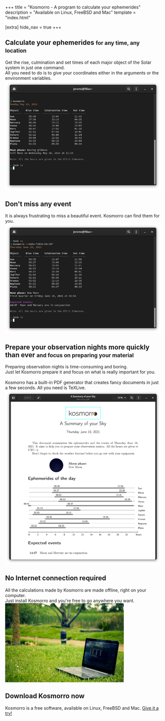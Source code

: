 +++
title = "Kosmorro - A program to calculate your ephemerides"
description = "Available on Linux, FreeBSD and Mac"
template = "index.html"

[extra]
hide_nav = true
+++

## Calculate your ephemerides <small>for any time, any location</small>

<div class="feature">
    <span class="explain">
        Get the rise, culmination and set times of each major object of the Solar system in just one command.<br />
        All you need to do is to give your coordinates either in the arguments or the environment variables.
    </span>
    <span class="screenshot">
        <img src="/img/screenshots/terminal/basic-command.png" alt="Kosmorro's basic command" />
    </span>
</div>

## Don't miss any event

<div class="feature">
    <span class="explain">
        It is always frustrating to miss a beautiful event. Kosmorro can find them for you.
    </span>
    <span class="screenshot">
        <img src="/img/screenshots/terminal/events-detection.png" alt="When an event is found, it is displayed in the command returned" />
    </span>
</div>

## Prepare your observation nights more quickly than ever <small>and focus on preparing your material</small>

<div class="feature">
    <span class="explain">
        Preparing observation nights is time-consuming and boring.<br />
        Just let Kosmorro prepare it and focus on what is really important for you.<br /><br />
        Kosmorro has a built-in PDF generator that creates fancy documents in just a few seconds. All you need is TeXLive.
    </span>
    <span class="screenshot">
        <img src="/img/screenshots/output-pdf.png" alt="Example of generated PDF document" />
    </span>
</div>

## No Internet connection required

<div class="feature">
    <span class="explain">
        All the calculations made by Kosmorro are made offline, right on your computer.<br />
        Just install Kosmorro and you're free to go anywhere you want.
    </span>
    <span class="screenshot">
        <img src="/img/offline.jpg" alt="" aria-hidden="true" style="max-height: 256px" />
    </span>
</div>

<section class="download">
    <h2>Download Kosmorro now</h2>
    <p>Kosmorro is a free software, available on Linux, FreeBSD and Mac. <a href="/cli/download">Give it a try!</a></p>
</section>
